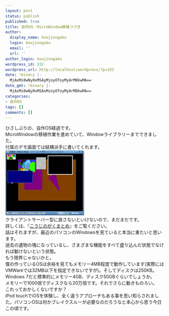 ```yaml
---
layout: post
status: publish
published: true
title: 自作OS：MicroWindow移植つづき
author:
  display_name: koujinogaku
  login: koujinogaku
  email: ''
  url: ''
author_login: koujinogaku
wordpress_id: 332
wordpress_url: http://localhost/wordpress/?p=332
date: !binary |-
  MjAxMi0wNy0xMSAyMjoyOToyMyArMDkwMA==
date_gmt: !binary |-
  MjAxMi0wNy0xMSAxMzoyOToyMyArMDkwMA==
categories:
- 自作OS
tags: []
comments: []
---
```

<p>ひさしぶりの、自作OS経過です。<br />
MicroWindowの移植作業を進めていて、Windowライブラリーまでできました。<br />
付属のデモ画面では結構派手に書いてくれます。<br />
<a href="/blog/img/helloscreenshot20120711.png" target="_blank"><img src="/blog/img/helloscreenshot20120711s.png" alt="helloscreenshot20120711.png" border="0" width="249" height="206" /></a><br />
クライアントサーバー型に直さないといけないので、まだまだです。<br />
詳しくは、『<a href="http://koujinogaku.wiki.fc2.com/" >こうじのがくまとめ</a>』をご覧ください。<br />
話はそれますが、最近のパソコンのWindowsを見ていると本当に重たいと思います。<br />
過去の遺物の塊になっているし、さまざまな機能をすべて盛り込んだ状態でなければ動けないという状態。<br />
もう限界じゃないかと。<br />
僕の作っているOSは余裕を見てもメモリー4MB程度で動作しています(実際にはVMWareでは32MB以下を指定できないですが)。そしてディスクは250KB。<br />
Windows 7だと標準的にメモリー4GB、ディスク50GBぐらいでしょうか。<br />
メモリーで1000倍でディスクなら20万倍です。それでさらに動きものろい。<br />
これっておかしくないですか？<br />
iPod touchでiOSを体験し、全く違うアプローチもある事を思い知らされました。パソコンOSは何かブレイクスルーが必要なのだろうなと本心から思う今日この頃です。</p>
